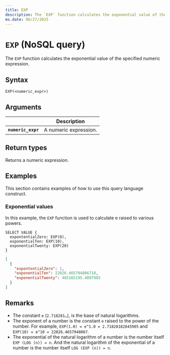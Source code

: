```yaml
---
title: EXP
description: The `EXP` function calculates the exponential value of the specified numeric expression.
ms.date: 06/27/2025
---
```


# `EXP` (NoSQL query)

The `EXP` function calculates the exponential value of the specified numeric expression.

## Syntax

```nosql
EXP(<numeric_expr>)
```

## Arguments

| | Description |
| --- | --- |
| **`numeric_expr`** | A numeric expression. |

## Return types

Returns a numeric expression.

## Examples

This section contains examples of how to use this query language construct.

### Exponential values

In this example, the `EXP` function is used to calculate e raised to various powers.

```nosql
SELECT VALUE {
  expontentialZero: EXP(0),
  exponentialTen: EXP(10),
  exponentialTwenty: EXP(20)
}
```

```json
[
  {
    "expontentialZero": 1,
    "exponentialTen": 22026.465794806718,
    "exponentialTwenty": 485165195.4097903
  }
]
```

## Remarks

- The constant `e` (`2.718281…`), is the base of natural logarithms.
- The exponent of a number is the constant `e` raised to the power of the number. For example, `EXP(1.0) = e^1.0 = 2.71828182845905` and `EXP(10) = e^10 = 22026.4657948067`.
- The exponential of the natural logarithm of a number is the number itself `EXP (LOG (n)) = n`. And the natural logarithm of the exponential of a number is the number itself `LOG (EXP (n)) = n`.

